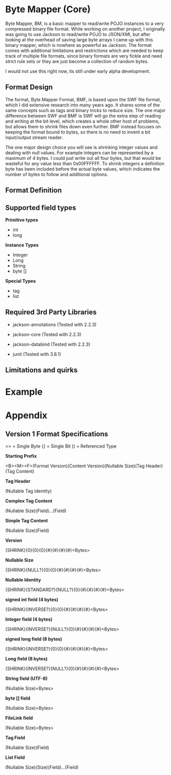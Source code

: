 Byte Mapper (Core)
============

Byte Mapper, BM, is a basic mapper to read/write POJO instances to a very compressed binary file format.  While working on another project, I originally was going to use Jackson to read/write POJO to JSON/XMl, but after looking at the overhead of saving large byte arrays I came up with this binary mapper, which is nowhere as powerful as Jackson.  The format comes with additional limitations and restrictions which are needed to keep track of multiple file formats, since binary formats are very fickle and need strict rule sets or they are just become a collection of random bytes.

I would not use this right now, its still under early alpha development.

Format Design
------------

The format, Byte Mapper Format, BMF, is based upon the SWF file format, which I did extensive research into many years ago.  It shares some of the same concepts such as tags and binary tricks to reduce size.  The one major difference between SWF and BMF is SWF will go the extra step of reading and writing at the bit level, which creates a whole other host of problems, but allows them to shrink files down even further.  BMF instead focuses on keeping the format bound to bytes, so there is no need to invent a bit input/output stream reader.

The one major design choice you will see is shrinking integer values and dealing with null values.  For example integers can be represented by a maximum of 4 bytes.  I could just write out all four bytes, but that would be wasteful for any value less than 0x00FFFFFF.  To shrink integers a definition byte has been included before the actual byte values, which indicates the number of bytes to follow and additional options.

Format Definition  
------------

Supported field types
------------

**Primitive types**

* int
* long

**Instance Types**

* Integer
* Long
* String
* byte []

**Special Types**

* tag
* list

Required 3rd Party Libraries
------------

* jackson-annotations (Tested with 2.2.3)
* jackson-core (Tested with 2.2.3)
* jackson-databind (Tested with 2.2.3)

* junit (Tested with 3.8.1)

Limitations and quirks
------------


Example
============


Appendix
============

Version 1 Format Specifications
------------

&lt;&gt; = Single Byte
{} = Single Bit
() = Referenced Type

**Starting Prefix**

&lt;B&gt;&lt;M&gt;&lt;F&gt;(Format Version)(Content Version)(Nullable Size)(Tag Header)(Tag Content)

**Tag Header**

(Nullable Tag Identity)

**Complex Tag Content**

(Nullable Size)(Field)...(Field)

**Simple Tag Content**

(Nullable Size)(Field)

**Version**

{SHRINK}{0}{0}{0}{#}{#}{#}{#}&lt;Bytes&gt;

**Nullable Size**

{SHRINK}{NULL?}{0}{0}{#}{#}{#}{#}&lt;Bytes&gt;

**Nullable Identity**

{SHRINK}{STANDARD?}{NULL?}{0}{#}{#}{#}{#}&lt;Bytes&gt;

**signed int field (4 bytes)**

{SHRINK}{INVERSE?}{0}{0}{#}{#}{#}{#}&lt;Bytes&gt;

**Integer field (4 bytes)**

{SHRINK}{INVERSE?}{NULL?}{0}{#}{#}{#}{#}&lt;Bytes&gt;

**signed long field (8 bytes)**

{SHRINK}{INVERSE?}{0}{0}{#}{#}{#}{#}&lt;Bytes&gt;

**Long field (8 bytes)**

{SHRINK}{INVERSE?}{NULL?}{0}{#}{#}{#}{#}&lt;Bytes&gt;

**String field (UTF-8)**

(Nullable Size)&lt;Bytes&gt;

**byte [] field**

(Nullable Size)&lt;Bytes&gt;

**FileLink field**

(Nullable Size)&lt;Bytes&gt;

**Tag Field**

(Nullable Size)(Field)

**List Field**

(Nullable Size)(Size)(Field)...(Field)
